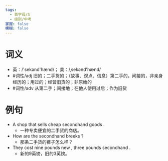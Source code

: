 ```yaml
---
tags:
  - 首字母/S
  - 级别/中考
掌握: false
模糊: false
---
```

# 词义
- 英：/'sekənd'hænd/； 美：/ˌsekənd'hænd/
- #词性/adj  旧的；二手货的；（故事、观点、信息）第二手的，间接的，非亲身经历的；用过的；经营旧货的；非原始的
- #词性/adv  从第二手；间接地；在他人使用过后；作为旧货
# 例句
- A shop that sells cheap secondhand goods .
	- 一种专卖便宜的二手货的商店。
- How are the secondhand breeks ?
	- 那条二手货的裤子怎么样？
- They cost nine pounds new , three pounds secondhand .
	- 新的9英镑，旧的3英镑。
